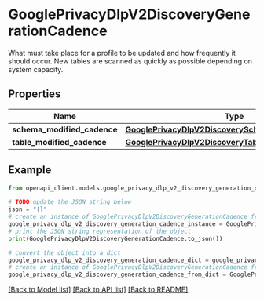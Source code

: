 # GooglePrivacyDlpV2DiscoveryGenerationCadence

What must take place for a profile to be updated and how frequently it should occur. New tables are scanned as quickly as possible depending on system capacity.

## Properties

Name | Type | Description | Notes
------------ | ------------- | ------------- | -------------
**schema_modified_cadence** | [**GooglePrivacyDlpV2DiscoverySchemaModifiedCadence**](GooglePrivacyDlpV2DiscoverySchemaModifiedCadence.md) |  | [optional] 
**table_modified_cadence** | [**GooglePrivacyDlpV2DiscoveryTableModifiedCadence**](GooglePrivacyDlpV2DiscoveryTableModifiedCadence.md) |  | [optional] 

## Example

```python
from openapi_client.models.google_privacy_dlp_v2_discovery_generation_cadence import GooglePrivacyDlpV2DiscoveryGenerationCadence

# TODO update the JSON string below
json = "{}"
# create an instance of GooglePrivacyDlpV2DiscoveryGenerationCadence from a JSON string
google_privacy_dlp_v2_discovery_generation_cadence_instance = GooglePrivacyDlpV2DiscoveryGenerationCadence.from_json(json)
# print the JSON string representation of the object
print(GooglePrivacyDlpV2DiscoveryGenerationCadence.to_json())

# convert the object into a dict
google_privacy_dlp_v2_discovery_generation_cadence_dict = google_privacy_dlp_v2_discovery_generation_cadence_instance.to_dict()
# create an instance of GooglePrivacyDlpV2DiscoveryGenerationCadence from a dict
google_privacy_dlp_v2_discovery_generation_cadence_from_dict = GooglePrivacyDlpV2DiscoveryGenerationCadence.from_dict(google_privacy_dlp_v2_discovery_generation_cadence_dict)
```
[[Back to Model list]](../README.md#documentation-for-models) [[Back to API list]](../README.md#documentation-for-api-endpoints) [[Back to README]](../README.md)


